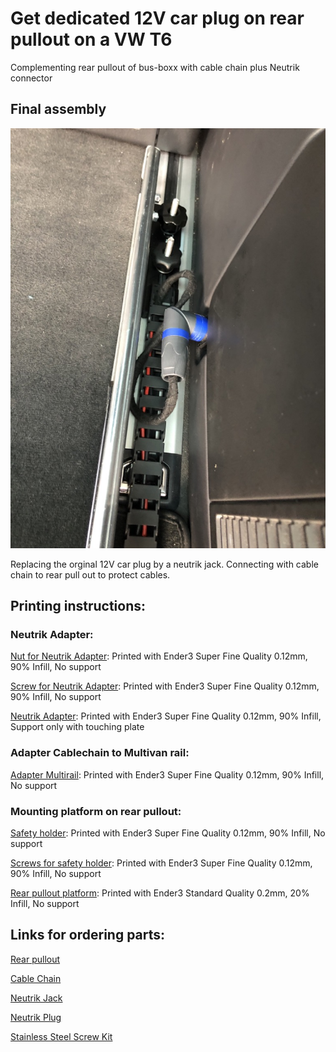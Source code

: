 # Get dedicated 12V car plug on rear pullout on a VW T6
Complementing rear pullout of bus-boxx with cable chain plus Neutrik connector

## Final assembly

![Final Assembly Part1](https://github.com/SteffMUC/vw_t6_rearpullout/blob/main/pics/chain_mounted_1.jpeg?raw=true)

Replacing the orginal 12V car plug by a neutrik jack. Connecting with cable chain to rear pull out to protect cables.

## Printing instructions:

### Neutrik Adapter:
[Nut for Neutrik Adapter](https://github.com/SteffMUC/vw_t6_rearpullout/blob/main/vw_t6_car_plug_adapter_neutrik_nut.stl): Printed with Ender3 Super Fine Quality 0.12mm, 90% Infill, No support

[Screw for Neutrik Adapter](https://github.com/SteffMUC/vw_t6_rearpullout/blob/main/vw_t6_carplug_neutrik_adapter_screw.stl): Printed with Ender3 Super Fine Quality 0.12mm, 90% Infill, No support

[Neutrik Adapter](https://github.com/SteffMUC/vw_t6_rearpullout/blob/main/vw_t6_carplug_neutrik_adapter.stl): Printed with Ender3 Super Fine Quality 0.12mm, 90% Infill, Support only with touching plate

### Adapter Cablechain to Multivan rail:
[Adapter Multirail](https://github.com/SteffMUC/vw_t6_rearpullout/blob/main/vw_t6_cablechain_multivanrail_adapter.stl): Printed with Ender3 Super Fine Quality 0.12mm, 90% Infill, No support

### Mounting platform on rear pullout:
[Safety holder](https://github.com/SteffMUC/vw_t6_rearpullout/blob/main/vw_t6_cablechain_carplug_safety_holder_rearpullout_adapter_.stl): Printed with Ender3 Super Fine Quality 0.12mm, 90% Infill, No support

[Screws for safety holder](https://github.com/SteffMUC/vw_t6_rearpullout/blob/main/vw_t6_cablechain_carplug_rearpullout_screws.stl): Printed with Ender3 Super Fine Quality 0.12mm, 90% Infill, No support

[Rear pullout platform](https://github.com/SteffMUC/vw_t6_rearpullout/blob/main/vw_t6_cablechain_carplug_rearpullout_adapter.stl): Printed with Ender3 Standard Quality 0.2mm, 20% Infill, No support



## Links for ordering parts:

[Rear pullout](https://bus-boxx.de/collections/heckauszug/products/t5-t6-t6-1-heckboxx-diy-do-it-yourself-bausatz)

[Cable Chain](https://www.amazon.de/dp/B07S6LW7BK/)

[Neutrik Jack](https://www.amazon.de/Neutrik-NL4MP-Speakon-Einbaubuchse/dp/B004BR2YFW/)

[Neutrik Plug](https://www.amazon.de/Neutrik-NL4FRX-Speakon-Winkelstecker-4-Pol/dp/B004BR2YDO/)

[Stainless Steel Screw Kit](https://amazon.de/gp/product/B07PFCRMKR/)
